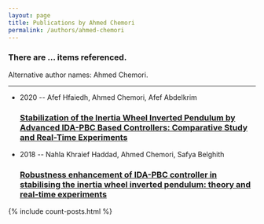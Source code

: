 ```yaml
---
layout: page
title: Publications by Ahmed Chemori
permalink: /authors/ahmed-chemori
---
```


<h3 id="number-posts">There are ... items referenced.</h3>
<p id='info-authors'>Alternative author names: Ahmed Chemori.</p>
<hr />
<ul class="post-list">
<li><span class='post-meta'>2020 -- Afef Hfaiedh, Ahmed Chemori, Afef Abdelkrim</span><h3><a class='post-link' href="{{ site.baseurl }}/stabilization-of-the-inertia-wheel-inverted-pendulum-by-advanced-ida-pbc-based-controllers-comparative-study-and-real-time-experiments">Stabilization of the Inertia Wheel Inverted Pendulum by Advanced IDA-PBC Based Controllers: Comparative Study and Real-Time Experiments</a></h3></li>
<li><span class='post-meta'>2018 -- Nahla Khraief Haddad, Ahmed Chemori, Safya Belghith</span><h3><a class='post-link' href="{{ site.baseurl }}/robustness-enhancement-of-ida-pbc-controller-in-stabilising-the-inertia-wheel-inverted-pendulum-theory-and-real-time-experiments">Robustness enhancement of IDA-PBC controller in stabilising the inertia wheel inverted pendulum: theory and real-time experiments</a></h3></li>

</ul>
{% include count-posts.html %}
